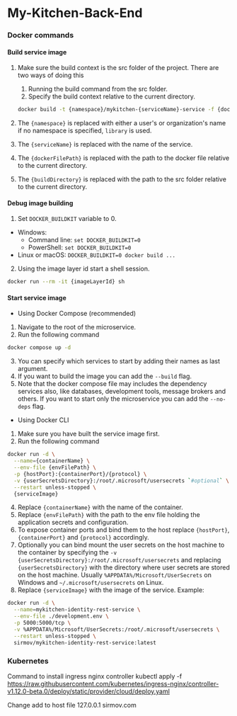 # My-Kitchen-Back-End

### Docker commands

#### Build service image
1. Make sure the build context is the src folder of the project. There are two ways of doing this
    1. Running the build command from the src folder.
    2. Specify the build context relative to the current directory.
    ```bash
    docker build -t {namespace}/mykitchen-{serviceName}-service -f {dockerFilePath} {buildDirectory}
    ```
2. The `{namespace}` is replaced with either a user's or organization's name if no namespace is specified, `library` is used.

5. The `{serviceName}` is replaced with the name of the service.

5. The `{dockerFilePath}` is replaced with the path to the docker file relative to the current directory.

6. The `{buildDirectory}` is replaced with the path to the src folder relative to the current directory.

#### Debug image building

1. Set `DOCKER_BUILDKIT` variable to 0.
- Windows: 
    - Command line: `set DOCKER_BUILDKIT=0`
    - PowerShell: `set DOCKER_BUILDKIT=0`
- Linux or macOS: `DOCKER_BUILDKIT=0 docker build ...`
2. Using the image layer id start a shell session.
```bash
docker run --rm -it {imageLayerId} sh
```

#### Start service image
- Using Docker Compose (recommended)
1. Navigate to the root of the microservice.
2. Run the following command
```bash
docker compose up -d
```
3. You can specify which services to start by adding their names as last argument.
4. If you want to build the image you can add the `--build` flag.
5. Note that the docker compose file may includes the dependency services also, like databases, development tools,
message brokers and others. If you want to start only the microservice you can add the `--no-deps` flag.

- Using Docker CLI
1. Make sure you have built the service image first.
2. Run the following command
```bash
docker run -d \
  --name={containerName} \
  --env-file {envFilePath} \
  -p {hostPort}:{containerPort}/{protocol} \
  -v {userSecretsDirectory}:/root/.microsoft/usersecrets `#optional` \
  --restart unless-stopped \
  {serviceImage}
```
4. Replace `{containerName}` with the name of the container.
5. Replace `{envFilePath}` with the path to the env file holding the application secrets and configuration.
6. To expose container ports and bind them to the host replace `{hostPort}`, `{containerPort}` and `{protocol}` accordingly.
7. Optionally you can bind mount the user secrets on the host machine to the container by specifying the
`-v {userSecretsDirectory}:/root/.microsoft/usersecrets` and replacing `{userSecretsDirectory}` with the directory
where user secrets are stored on the host machine. Usually `%APPDATA%/Microsoft/UserSecrets` on Windows
and `~/.microsoft/usersecrets` on Linux.
8. Replace `{serviceImage}` with the image of the service.
Example:

```bash
docker run -d \
  --name=mykitchen-identity-rest-service \
  --env-file ./development.env \
  -p 5000:5000/tcp \
  -v %APPDATA%/Microsoft/UserSecrets:/root/.microsoft/usersecrets \
  --restart unless-stopped \
  sirmov/mykitchen-identity-rest-service:latest
```


### Kubernetes

Command to install ingress nginx controller
kubectl apply -f https://raw.githubusercontent.com/kubernetes/ingress-nginx/controller-v1.12.0-beta.0/deploy/static/provider/cloud/deploy.yaml

Change add to host file 127.0.0.1 sirmov.com

